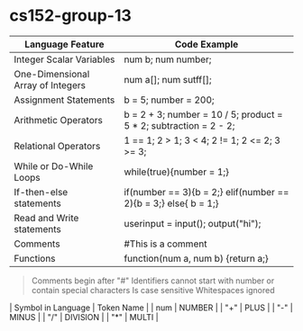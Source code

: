 # cs152-group-13

| Language Feature  | Code Example |
| ------------- | ------------- |
| Integer Scalar Variables  | num b; num number; |
| One-Dimensional Array of Integers  | num a[]; num sutff[]; |
| Assignment Statements  | b = 5; number = 200;  |
| Arithmetic Operators  | b = 2 + 3; number = 10 / 5; product = 5 * 2; subtraction = 2 - 2;|
| Relational Operators  | 1 == 1; 2 > 1; 3 < 4; 2 != 1; 2 <= 2; 3 >= 3; |
| While or Do-While Loops | while(true){number = 1;}  |
| If-then-else statements  | if(number == 3){b = 2;} elif(number == 2){b = 3;} else{ b = 1;}  |
| Read and Write statements  | userinput = input(); output("hi"); |
| Comments  | #This is a comment   |
| Functions  | function(num a, num b) {return a;} |

> Comments begin after "#"
> Identifiers cannot start with number or contain special characters
> Is case sensitive
> Whitespaces ignored

| Symbol in Language | Token Name |
| num | NUMBER |
| "+" | PLUS |
| "-" | MINUS |
| "/" | DIVISION |
| "*" | MULTI |
